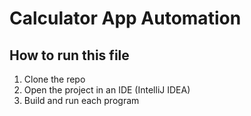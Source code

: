 # Calculator App Automation

## How to run this file

1. Clone the repo
2. Open the project in an IDE (IntelliJ IDEA)
3. Build and run each program
